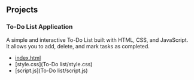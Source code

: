 ## Projects

### To-Do List Application
A simple and interactive To-Do List built with HTML, CSS, and JavaScript.  
It allows you to add, delete, and mark tasks as completed.

- [index.html](https://github.com/Manyasingh110/GAMES/blob/main/To-Do%20list/index.html)
- [style.css](To-Do list/style.css)
- [script.js](To-Do list/script.js)
